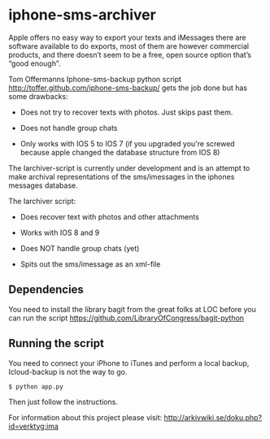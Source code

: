 iphone-sms-archiver
==========================================
Apple offers no easy way to export your texts and iMessages there are software available to do exports, most of them are however commercial products, and there doesn’t seem to be a free, open source option that’s “good enough”.

Tom Offermanns Iphone-sms-backup python script http://toffer.github.com/iphone-sms-backup/ gets the job done but has some drawbacks:

* Does not try to recover texts with photos. Just skips past them.

* Does not handle group chats

* Only works with IOS 5 to IOS 7 (if you upgraded you're screwed because apple changed the database structure from IOS 8)

The Iarchiver-script is currently under development and is an attempt to make archival representations of the sms/imessages in the iphones messages database. 

The Iarchiver script:

* Does recover text with photos and other attachments 

* Works with IOS 8 and 9 

* Does NOT handle group chats (yet) 

* Spits out the sms/imessage as an xml-file 

Dependencies
-------------------
You need to install the library bagit from the great folks at LOC before you can run the script  https://github.com/LibraryOfCongress/bagit-python

Running the script
-------------------
You need to connect your iPhone to iTunes and perform a local backup, Icloud-backup is not the way to go.

    $ python app.py

Then just follow the instructions. 


For information about this project please visit: 
http://arkivwiki.se/doku.php?id=verktyg:ima
